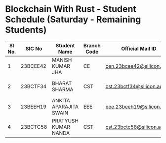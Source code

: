 # Blockchain With Rust - Student Schedule (Saturday - Remaining Students)

| Sl No. | SIC No | Student Name | Branch Code | Official Mail ID | Students Contact No | Semester Code | Course Name | Time |
|--------|--------|--------------|-------------|------------------|---------------------|---------------|-------------|------|
| 1  | 23BCEE42 | MANISH KUMAR JHA | CE | cen.23bcee42@silicon.ac.in | 6371750590 | 4 | Blockchain With Rust | 7:30 - 8:00 |
| 2  | 23BCTF34 | BHARAT SHARMA | CST | cst.23bctf34@silicon.ac.in | 9692562371 | 4 | Blockchain With Rust | 8:00 - 8:30 |
| 3  | 23BEEH19 | ANKITA APARAJITA SWAIN | EEE | eee.23beeh19@silicon.ac.in | 9178218901 | 4 | Blockchain With Rust | 8:30 - 9:00 |
| 4  | 23BCTC58 | PRATYUSH KUMAR NANDA | CST | cst.23bctc58@silicon.ac.in | 7064650307 | 4 | Blockchain With Rust | 9:00 - 9:30 |
